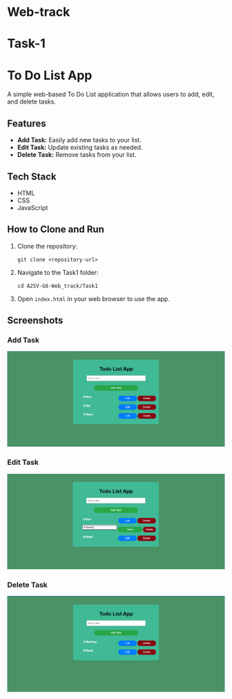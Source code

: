 
# Web-track
# Task-1
# To Do List App

A simple web-based To Do List application that allows users to add, edit, and delete tasks.

## Features

- **Add Task:** Easily add new tasks to your list.
- **Edit Task:** Update existing tasks as needed.
- **Delete Task:** Remove tasks from your list.

## Tech Stack

- HTML
- CSS
- JavaScript

## How to Clone and Run

1. Clone the repository:
   ```
   git clone <repository-url>
   ```
2. Navigate to the Task1 folder:
   ```
   cd A2SV-G6-Web_track/Task1
   ```
3. Open `index.html` in your web browser to use the app.

## Screenshots

### Add Task
![Adding task](Screenshot%202025-07-12%20225337.png)

### Edit Task
![Edit task](Screenshot%202025-07-12%20225414.png)

### Delete Task
![After Deleting](Screenshot%202025-07-12%20225452.png)
